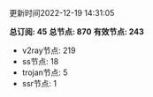 更新时间2022-12-19 14:31:05

**总订阅: 45**
**总节点: 870**
**有效节点: 243**
- v2ray节点: 219
- ss节点: 18
- trojan节点: 5
- ssr节点: 1
